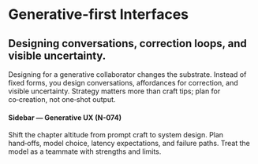 # Generative-first Interfaces

## Designing conversations, correction loops, and visible uncertainty.

Designing for a generative collaborator changes the substrate. Instead of fixed forms, you design conversations, affordances for correction, and visible uncertainty. Strategy matters more than craft tips; plan for co‑creation, not one‑shot output.

#### Sidebar — Generative UX (N-074)

Shift the chapter altitude from prompt craft to system design. Plan hand‑offs, model choice, latency expectations, and failure paths. Treat the model as a teammate with strengths and limits.

